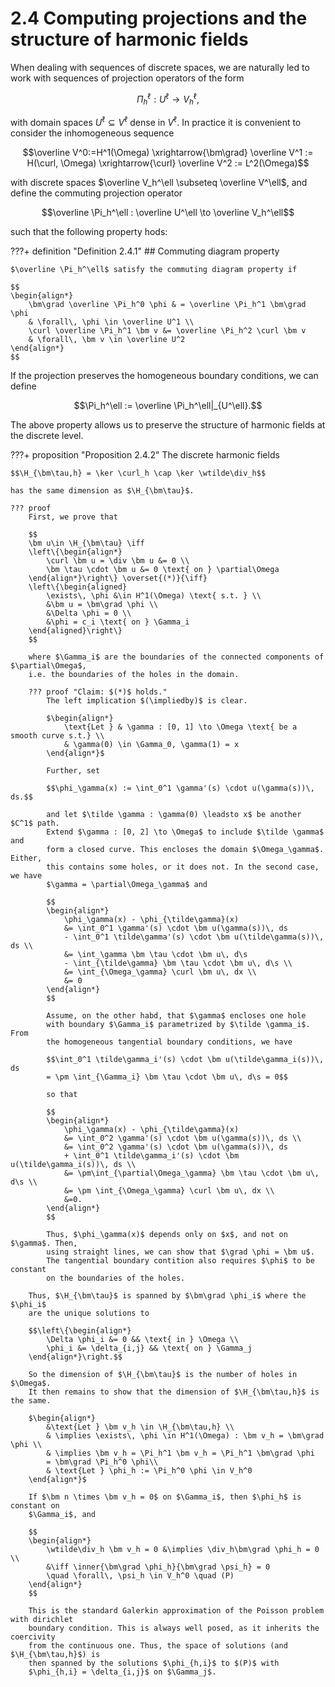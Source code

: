 # 2.4 Computing projections and the structure of harmonic fields

When dealing with sequences of discrete spaces, we are naturally led to work with sequences
of projection operators of the form

$$\Pi_h^\ell : U^\ell \to V_h^\ell,$$

with domain spaces $U^\ell \subseteq V^\ell$ dense in $V^\ell$. In practice it is convenient
to consider the inhomogeneous sequence

$$\overline V^0:=H^1(\Omega) \xrightarrow{\bm\grad} \overline V^1 := H(\curl, \Omega)
\xrightarrow{\curl} \overline V^2 := L^2(\Omega)$$

with discrete spaces $\overline V_h^\ell \subseteq \overline V^\ell$, and define the
commuting projection operator

$$\overline \Pi_h^\ell : \overline U^\ell \to \overline V_h^\ell$$

such that the following property hods:

???+ definition "Definition 2.4.1"
    ## Commuting diagram property

    $\overline \Pi_h^\ell$ satisfy the commuting diagram property if

    $$
    \begin{align*}
        \bm\grad \overline \Pi_h^0 \phi & = \overline \Pi_h^1 \bm\grad \phi
        & \forall\, \phi \in \overline U^1 \\
        \curl \overline \Pi_h^1 \bm v &= \overline \Pi_h^2 \curl \bm v
        & \forall\, \bm v \in \overline U^2
    \end{align*}
    $$

If the projection preserves the homogeneous boundary conditions, we can define

$$\Pi_h^\ell := \overline \Pi_h^\ell|_{U^\ell}.$$

The above property allows us to preserve the structure of harmonic fields at the discrete
level.


???+ proposition "Proposition 2.4.2"
    The discrete harmonic fields

    $$\H_{\bm\tau,h} = \ker \curl_h \cap \ker \wtilde\div_h$$

    has the same dimension as $\H_{\bm\tau}$.

    ??? proof
        First, we prove that

        $$
        \bm u\in \H_{\bm\tau} \iff
        \left\{\begin{align*}
            \curl \bm u = \div \bm u &= 0 \\
            \bm \tau \cdot \bm u &= 0 \text{ on } \partial\Omega
        \end{align*}\right\} \overset{(*)}{\iff}
        \left\{\begin{aligned}
            \exists\, \phi &\in H^1(\Omega) \text{ s.t. } \\
            &\bm u = \bm\grad \phi \\
            &\Delta \phi = 0 \\
            &\phi = c_i \text{ on } \Gamma_i
        \end{aligned}\right\}
        $$

        where $\Gamma_i$ are the boundaries of the connected components of $\partial\Omega$,
        i.e. the boundaries of the holes in the domain.

        ??? proof "Claim: $(*)$ holds."
            The left implication $(\impliedby)$ is clear.

            $\begin{align*}
                \text{Let } & \gamma : [0, 1] \to \Omega \text{ be a smooth curve s.t.} \\
                & \gamma(0) \in \Gamma_0, \gamma(1) = x
            \end{align*}$

            Further, set

            $$\phi_\gamma(x) := \int_0^1 \gamma'(s) \cdot u(\gamma(s))\, ds.$$

            and let $\tilde \gamma : \gamma(0) \leadsto x$ be another $C^1$ path.
            Extend $\gamma : [0, 2] \to \Omega$ to include $\tilde \gamma$ and
            form a closed curve. This encloses the domain $\Omega_\gamma$. Either,
            this contains some holes, or it does not. In the second case, we have
            $\gamma = \partial\Omega_\gamma$ and

            $$
            \begin{align*}
                \phi_\gamma(x) - \phi_{\tilde\gamma}(x)
                &= \int_0^1 \gamma'(s) \cdot \bm u(\gamma(s))\, ds
                - \int_0^1 \tilde\gamma'(s) \cdot \bm u(\tilde\gamma(s))\, ds \\
                &= \int_\gamma \bm \tau \cdot \bm u\, d\s
                - \int_{\tilde\gamma} \bm \tau \cdot \bm u\, d\s \\
                &= \int_{\Omega_\gamma} \curl \bm u\, dx \\
                &= 0
            \end{align*}
            $$

            Assume, on the other habd, that $\gamma$ encloses one hole
            with boundary $\Gamma_i$ parametrized by $\tilde \gamma_i$. From
            the homogeneous tangential boundary conditions, we have

            $$\int_0^1 \tilde\gamma_i'(s) \cdot \bm u(\tilde\gamma_i(s))\, ds
            = \pm \int_{\Gamma_i} \bm \tau \cdot \bm u\, d\s = 0$$

            so that

            $$
            \begin{align*}
                \phi_\gamma(x) - \phi_{\tilde\gamma}(x)
                &= \int_0^2 \gamma'(s) \cdot \bm u(\gamma(s))\, ds \\
                &= \int_0^2 \gamma'(s) \cdot \bm u(\gamma(s))\, ds
                + \int_0^1 \tilde\gamma_i'(s) \cdot \bm u(\tilde\gamma_i(s))\, ds \\ 
                &= \pm\int_{\partial\Omega_\gamma} \bm \tau \cdot \bm u\, d\s \\
                &= \pm \int_{\Omega_\gamma} \curl \bm u\, dx \\
                &=0.
            \end{align*}
            $$

            Thus, $\phi_\gamma(x)$ depends only on $x$, and not on $\gamma$. Then,
            using straight lines, we can show that $\grad \phi = \bm u$.
            The tangential boundary contition also requires $\phi$ to be constant
            on the boundaries of the holes.
            
        Thus, $\H_{\bm\tau}$ is spanned by $\bm\grad \phi_i$ where the $\phi_i$
        are the unique solutions to

        $$\left\{\begin{align*}
            \Delta \phi_i &= 0 && \text{ in } \Omega \\
            \phi_i &= \delta_{i,j} && \text{ on } \Gamma_j
        \end{align*}\right.$$

        So the dimension of $\H_{\bm\tau}$ is the number of holes in $\Omega$.
        It then remains to show that the dimension of $\H_{\bm\tau,h}$ is the same.

        $\begin{align*}
            &\text{Let } \bm v_h \in \H_{\bm\tau,h} \\
            & \implies \exists\, \phi \in H^1(\Omega) : \bm v_h = \bm\grad \phi \\
            & \implies \bm v_h = \Pi_h^1 \bm v_h = \Pi_h^1 \bm\grad \phi
            = \bm\grad \Pi_h^0 \phi\\
            & \text{Let } \phi_h := \Pi_h^0 \phi \in V_h^0
        \end{align*}$

        If $\bm n \times \bm v_h = 0$ on $\Gamma_i$, then $\phi_h$ is constant on
        $\Gamma_i$, and

        $$
        \begin{align*}
            \wtilde\div_h \bm v_h = 0 &\implies \div_h\bm\grad \phi_h = 0 \\
            &\iff \inner{\bm\grad \phi_h}{\bm\grad \psi_h} = 0
            \quad \forall\, \psi_h \in V_h^0 \quad (P)
        \end{align*}
        $$

        This is the standard Galerkin approximation of the Poisson problem with dirichlet
        boundary condition. This is always well posed, as it inherits the coercivity
        from the continuous one. Thus, the space of solutions (and $\H_{\bm\tau,h}$) is
        then spanned by the solutions $\phi_{h,i}$ to $(P)$ with
        $\phi_{h,i} = \delta_{i,j}$ on $\Gamma_j$.


[//]: # (???+ example "Example 2.4.4")

[//]: # (    $$)

[//]: # (    \begin{matrix})

[//]: # (        V_h^0 = \R & \xrightarrow{\iota} & V_h^1 = \mathbb P_p&#40;0, 1&#41;)

[//]: # (        & \xrightarrow{\partial_x} & V_h^2 = \mathbb P_{p-1}&#40;0, 1&#41;)

[//]: # (        & \xrightarrow{0} & V_h^3 = \{0\} \\)

[//]: # (        V^0 = \R & \xrightarrow{\iota} & V^1 = C^1&#40;0, 1&#41;)

[//]: # (        & \xrightarrow{\partial_x} & V^2 = C&#40;0, 1&#41; & \xrightarrow{0} & V^3 = \{0\})

[//]: # (    \end{matrix})

[//]: # (    $$)

[//]: # ()
[//]: # (    $\begin{align*})

[//]: # (        & \text{Let } v \in V^1 \\)

[//]: # (        & \implies \exists\, q_i \in \mathbb P_i&#40;0, 1&#41; : v = )

[//]: # (    \end{align*}$)